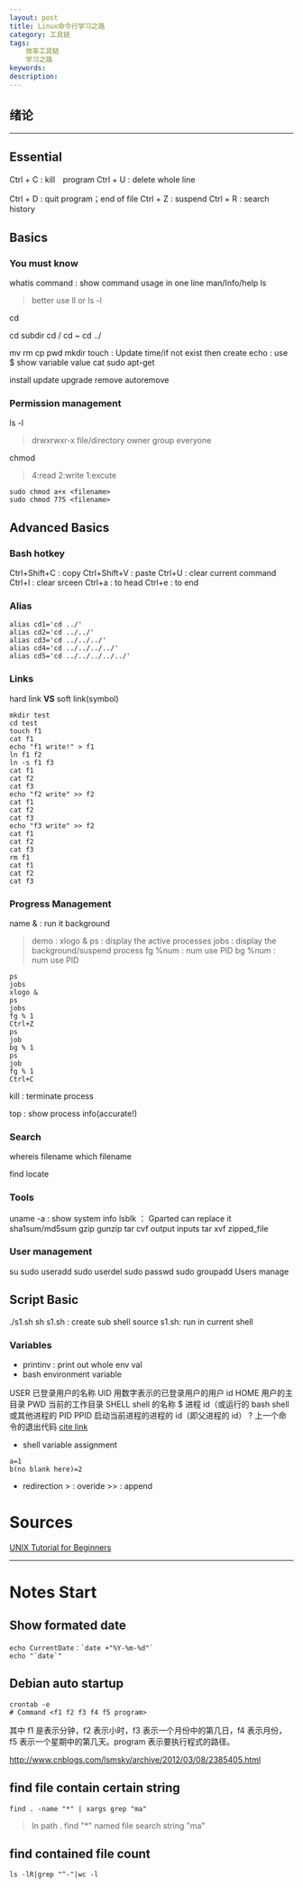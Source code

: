 ```yaml
---
layout: post
title: Linux命令行学习之路
category: 工具链
tags: 
    效率工具链
    学习之路
keywords: 
description: 
---
```


## 绪论

---
## Essential
Ctrl + C	:	kill　program
Ctrl + U	:	delete whole line

Ctrl + D	:	quit program；end of file
Ctrl + Z	:	suspend
Ctrl + R	:	search history

## Basics
### You must know
whatis command	:	show command usage in one line
man/Info/help
ls
> better use ll or ls -l

cd
>
cd subdir
cd /
cd ~
cd ../


mv
rm
cp
pwd
mkdir
touch	:	Update time/if not exist then create
echo	:	use $ show variable value
cat
sudo
apt-get
>
install
update
upgrade
remove
autoremove


### Permission management
ls -l
>drwxrwxr-x
file/directory owner group everyone

chmod
>	4:read
	2:write
	1:excute
```
sudo chmod a+x <filename>
sudo chmod 775 <filename>
```

## Advanced Basics
### Bash hotkey
Ctrl+Shift+C	:	copy
Ctrl+Shift+V	:	paste
Ctrl+U	:	clear current command
Ctrl+l	:	clear srceen
Ctrl+a	:	to head
Ctrl+e	:	to end

### Alias
```
alias cd1='cd ../'
alias cd2='cd ../../'
alias cd3='cd ../../../'
alias cd4='cd ../../../../'
alias cd5='cd ../../../../../'
```
### Links
hard link **VS** soft link(symbol)
```
mkdir test
cd test
touch f1
cat f1
echo "f1 write!" > f1
ln f1 f2
ln -s f1 f3
cat f1
cat f2
cat f3
echo "f2 write" >> f2
cat f1
cat f2
cat f3
echo "f3 write" >> f2
cat f1
cat f2
cat f3
rm f1
cat f1
cat f2
cat f3
```

### Progress Management
name &	:	run it background
> demo : xlogo &
ps	:	display the active processes
jobs	:	display the background/suspend process
fg %num		:	num use PID 
bg %num	:	num use PID

```
ps
jobs
xlogo &
ps
jobs
fg % 1
Ctrl+Z
ps
job
bg % 1
ps
job
fg % 1
Ctrl+C
```

kill	:	terminate process

top	:	show process info(accurate!)
### Search
whereis filename
which filename

find
locate
### Tools
uname -a	:	show system info
lsblk	：	Gparted can replace it
sha1sum/md5sum
gzip
gunzip
tar cvf output inputs
tar xvf zipped_file

### User management
su
sudo useradd
sudo userdel
sudo passwd
sudo groupadd
Users manage



## Script Basic
./s1.sh
sh s1.sh	: create sub shell
source s1.sh: run in current shell

### Variables
* printinv	:	print out whole env val
* bash environment variable

USER	已登录用户的名称
UID	用数字表示的已登录用户的用户 id
HOME	用户的主目录
PWD	当前的工作目录
SHELL	shell 的名称
$	进程 id（或运行的 bash shell 或其他进程的 PID
PPID	启动当前进程的进程的 id（即父进程的 id）
?	上一个命令的退出代码
[cite link](http://www.ibm.com/developerworks/cn/linux/l-lpic1-v3-103-1/)

* shell variable assignment
```
a=1
b(no blank here)=2
```


* redirection
\>	:	overide
\>>	:	append


# Sources
[UNIX Tutorial for Beginners](http://www.ee.surrey.ac.uk/Teaching/Unix/)


----
# Notes Start

## Show formated date
```
echo CurrentDate：`date +"%Y-%m-%d"`
echo "`date`"
```


## Debian auto startup

```
crontab -e
# Command <f1 f2 f3 f4 f5 program>
```

其中 f1 是表示分钟，f2 表示小时，f3 表示一个月份中的第几日，f4 表示月份，f5 表示一个星期中的第几天。program 表示要执行程式的路径。

http://www.cnblogs.com/lsmsky/archive/2012/03/08/2385405.html


## find file contain certain string
```
find . -name "*" | xargs grep "ma"
```
> In path .
> find "*" named file
> search string "ma"


## find contained file count
```
ls -lR|grep "^-"|wc -l
```







